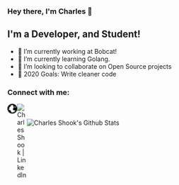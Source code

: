 ### Hey there, I'm Charles 👋

## I'm a Developer, and Student!
- 🔭 I’m currently working at Bobcat!
- 🌱 I’m currently learning Golang.
- 👯 I’m looking to collaborate on Open Source projects
- 🥅 2020 Goals: Write cleaner code

### Connect with me:

[<img align="left" alt="charlesshook.com" width="22px" src="https://raw.githubusercontent.com/iconic/open-iconic/master/svg/globe.svg" />][website]
[<img align="left" alt="Charles Shook | LinkedIn" width="22px" src="https://cdn.jsdelivr.net/npm/simple-icons@v3/icons/linkedin.svg" />][linkedin]

<br />
<br />

<img align="left" alt="Charles Shook's Github Stats" src="https://github-readme-stats.vercel.app/api?username=charlesshook&show_icons=true&hide_border=true" />

[website]: https://charlesshook.com
[linkedin]: https://linkedin.com/in/charlesshook